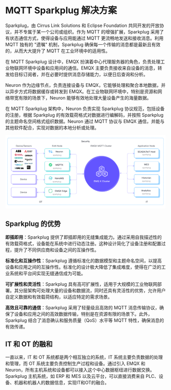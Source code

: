 # MQTT Sparkplug 解决方案

Sparkplug，由 Cirrus Link Solutions 和 Eclipse Foundation 共同开发的开放协议，并不专属于某一个公司或组织。作为 MQTT 的增强扩展，Sparkplug 采用了有状态通信方式，使得设备与应用能通过 MQTT 更流畅地发送和接收消息。利用 MQTT 独有的 "遗嘱" 机制，Sparkplug 确保每一个传输的消息都是最新且有效的，从而大大提升了 MQTT 在工业环境中的适用性。

在 MQTT Sparkplug 设计中，EMQX 扮演着中心代理服务器的角色，负责处理工业物联网环境中设备和应用间的通信。EMQX 主要负责接收来自设备的消息，转发给目标订阅者，并在必要时提供消息存储能力，以便日后查询和分析。

Neuron 作为边缘节点，负责连接设备与 EMQX，它能够处理和聚合本地数据，并以异步方式将数据缓存或转发到 EMQX。在工业物联网环境中，特别是资源和网络带宽有限的场景下，Neuron 能够有效地处理大量设备产生的海量数据。

在 MQTT Sparkplug 架构中，Neuron 负责实现 Sparkplug 协议规范，包括设备的注册，根据 Sparkplug 的有效载荷格式对数据进行编解码，并按照 Sparkplug 的主题命名空间格式组织数据。Neuron 通过 MQTT 协议与 EMQX 通信，并能与其他软件配合，实现对数据的本地分析或处理。

![sparkplugB](./assets/sparkplug.png)

## Sparkplug 的优势

**即插即用**：Sparkplug 提供了即插即用的无缝集成能力。通过采用自我描述性的有效载荷格式，设备能在系统中进行动态注册。这种设计简化了设备注册和配置过程，提升了不同供应商和设备之间的互操作性。

**标准化和互操作性**：Sparkplug 遵循标准化的数据模型和主题命名空间，以提高设备和应用之间的互操作性。标准化的设计极大降低了集成难度，使得在广泛的工业系统和平台间实现无缝通信成为可能。

**可扩展性和灵活性**：Sparkplug 具有高可扩展性，适用于大规模的工业物联网部署。其分层架构可处理大量的设备和数据流，同时还具有灵活性的优势，允许用户自定义数据和有效载荷结构，以适应特定的需求场景。

**高效且可靠的通信**：Sparkplug 采用了轻量级且高效的 MQTT 消息传输协议，确保了设备和应用之间的高效数据传输，特别是在资源有限的场景下。此外，Sparkplug 结合了消息确认和服务质量（QoS）水平等 MQTT 特性，确保消息的有效传递。

## IT 和 OT 的融和

一直以来，IT 和 OT 系统都是两个相互独立的系统，IT 系统主要负责数据的处理和管理，而 OT 系统主要负责控制生产过程和设备。通过引入 EMQX 和 Neuron，所有主机系统和设备都可以接入这个中心数据枢纽进行数据交换。Sparkplug 主机系统，如 ERP 和 MES 以及云平台，可以直接消费来自 PLC、设备、机器和机器人的数据信息，实现IT和OT的融合。
